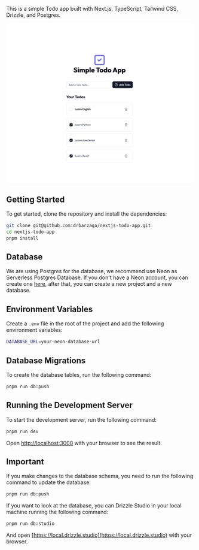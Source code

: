 This is a simple Todo app built with Next.js, TypeScript, Tailwind CSS, Drizzle, and Postgres.

<div align="center">
    <img src="public/app.png" align="center" alt="Todo App" width="500">
</div>

## Getting Started

To get started, clone the repository and install the dependencies:

```bash
git clone git@github.com:drbarzaga/nextjs-todo-app.git
cd nextjs-todo-app
pnpm install
```

## Database

We are using Postgres for the database, we recommend use Neon as Serverless Postgres Database.
If you don't have a Neon account, you can create one [here](https://neon.tech), after that, you
can create a new project and a new database.

## Environment Variables

Create a `.env` file in the root of the project and add the following environment variables:

```bash
DATABASE_URL=your-neon-database-url
```

## Database Migrations

To create the database tables, run the following command:

```bash
pnpm run db:push
```

## Running the Development Server

To start the development server, run the following command:

```bash
pnpm run dev
```

Open [http://localhost:3000](http://localhost:3000) with your browser to see the result.

## Important

If you make changes to the database schema, you need to run the following command to update the database:

```bash
pnpm run db:push
```

If you want to look at the database, you can Drizzle Studio in your local machine running the following command:

```bash
pnpm run db:studio
```

And open [https://local.drizzle.studio](https://local.drizzle.studio) with your browser.
